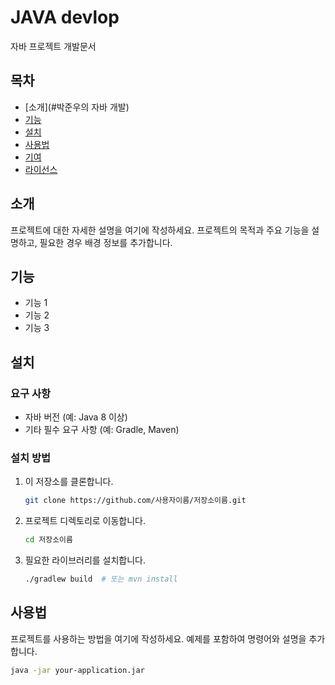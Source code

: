 # JAVA devlop

자바 프로젝트 개발문서

## 목차
- [소개](#박준우의 자바 개발)
- [기능](#기능)
- [설치](#설치)
- [사용법](#사용법)
- [기여](#기여)
- [라이선스](#라이선스)

## 소개
프로젝트에 대한 자세한 설명을 여기에 작성하세요. 프로젝트의 목적과 주요 기능을 설명하고, 필요한 경우 배경 정보를 추가합니다.

## 기능
- 기능 1
- 기능 2
- 기능 3

## 설치

### 요구 사항
- 자바 버전 (예: Java 8 이상)
- 기타 필수 요구 사항 (예: Gradle, Maven)

### 설치 방법
1. 이 저장소를 클론합니다.
    ```sh
    git clone https://github.com/사용자이름/저장소이름.git
    ```
2. 프로젝트 디렉토리로 이동합니다.
    ```sh
    cd 저장소이름
    ```
3. 필요한 라이브러리를 설치합니다.
    ```sh
    ./gradlew build  # 또는 mvn install
    ```

## 사용법
프로젝트를 사용하는 방법을 여기에 작성하세요. 예제를 포함하여 명령어와 설명을 추가합니다.

```sh
java -jar your-application.jar
